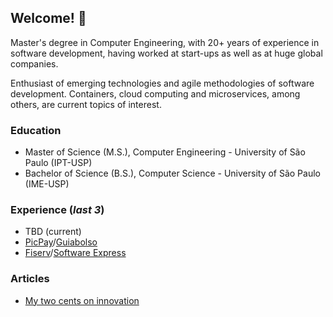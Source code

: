 ## Welcome! 👋

Master's degree in Computer Engineering, with 20+ years of experience in software development, having worked at start-ups as well as at huge global companies.

Enthusiast of emerging technologies and agile methodologies of software development. Containers, cloud computing and microservices, among others, are current topics of interest.

### Education

* Master of Science (M.S.), Computer Engineering - University of São Paulo (IPT-USP)
* Bachelor of Science (B.S.), Computer Science - University of São Paulo (IME-USP)

### Experience (*last 3*)

* TBD (current)
* [PicPay](https://www.picpay.com/)/[Guiabolso](https://www.guiabolso.com.br/)
* [Fiserv](https://www.fiserv.com.br/)/[Software Express](https://www.softwareexpress.com.br/)

### Articles

 * [My two cents on innovation](https://www.linkedin.com/pulse/sobre-inova%C3%A7%C3%A3o-rodrigo-leme)
